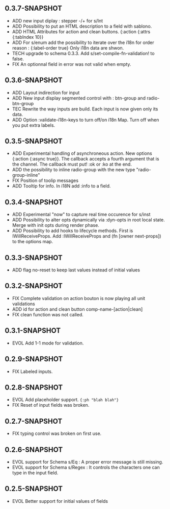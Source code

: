 ## 0.3.7-SNAPSHOT

* ADD new input diplay : stepper -/+ for s/Int
* ADD Possibility to put an HTML description to a field with sablono.
* ADD HTML Attributes for action and clean buttons. {:action {:attrs {:tabIndex 10}}
* ADD For s/enum add the possibility to iterate over the i18n for order reason : {:label-order true} Only i18n data are shwon.
* TECH upgrade to schema 0.3.3. Add s/set-compile-fn-validation! to false.
* FIX An optionnal field in error was not valid when empty.

## 0.3.6-SNAPSHOT

* ADD Layout indirection for input
* ADD New input display segmented control with : btn-group and radio-btn-group
* TEC Rewrite the way inputs are build. Each input is now given only its data.
* ADD Option :validate-i18n-keys to turn off/on i18n Map. Turn off when you put extra labels.


## 0.3.5-SNAPSHOT

* ADD Experimental handling of asynchroneous action. New options {:action {:async true}}. The callback accepts a fourth argument that is the channel. The callback must put! :ok or :ko at the end.
* ADD the possibility to inline radio-group with the new type "radio-group-inline"
* FIX Position of toolip messages
* ADD Tooltip for info. In i18N add :info to a field.

## 0.3.4-SNAPSHOT

* ADD Experimental "now" to capture real time occurence for s/inst
* ADD Possibility to alter opts dynamically via :dyn-opts in root local state. Merge with init opts during render phase.
* ADD Possibility to add hooks to lifecycle methods. First is IWillReceiveProps. Add :IWillReceiveProps and (fn [owner next-props]) to the options map.
## 0.3.3-SNAPSHOT

* ADD flag no-reset to keep last values instead of initial values

## 0.3.2-SNAPSHOT

* FIX Complete validation on action bouton is now playing all unit validations
* ADD id for action and clean button comp-name-[action|clean]
* FIX clean function was not called.


## 0.3.1-SNAPSHOT

* EVOL Add 1-1 mode for validation.

## 0.2.9-SNAPSHOT

* FIX Labeled inputs.

## 0.2.8-SNAPSHOT

* EVOL Add placeholder support. `{:ph "blah blah"}`
* FIX Reset of input fields was broken.

## 0.2.7-SNAPSHOT

* FIX typing control was broken on first use.

## 0.2.6-SNAPSHOT

* EVOL support for Schema s/Eq : A proper error message is still missing.
* EVOL support for Schema s/Regex : It controls the characters one can type in the input field.


## 0.2.5-SNAPSHOT

* EVOL Better support for initial values of fields
